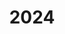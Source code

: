 ---
title: "2024"
collection: publications
permalink: /publication/2010-10-01-paper
excerpt: "<br/><img src='/images/2024-94.png' alt='www' width='300' height='150' style='float:left'>"
paperurl: 'https://www.researchsquare.com/article/rs-4818785/v1'
citation: 'Baojun Li, Zeyang Liu, Xiaochao Wang, Weiming Wang. (2024). &quot;Stereo-based Height Restriction Bar Estimation.&quot; <i>under review </i>, 2024. '
---